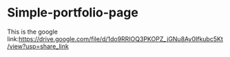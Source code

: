 # Simple-portfolio-page
This is the google link:https://drive.google.com/file/d/1do9RRIOQ3PKOPZ_jGNu8Ay0Ifkubc5Kt/view?usp=share_link
